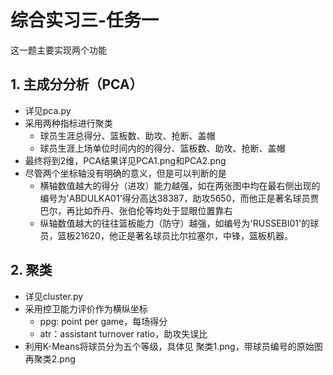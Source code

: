 # 综合实习三-任务一
这一题主要实现两个功能
## 1. 主成分分析（PCA）
- 详见pca.py
- 采用两种指标进行聚类
  - 球员生涯总得分、篮板数、助攻、抢断、盖帽
  - 球员生涯上场单位时间内的的得分、篮板数、助攻、抢断、盖帽
- 最终将到2维，PCA结果详见PCA1.png和PCA2.png
- 尽管两个坐标轴没有明确的意义，但是可以判断的是
  - 横轴数值越大的得分（进攻）能力越强，如在两张图中均在最右侧出现的编号为'ABDULKA01'得分高达38387，助攻5650，而他正是著名球员贾巴尔，再比如乔丹、张伯伦等均处于显眼位置靠右
  - 纵轴数值越大的往往篮板能力（防守）越强，如编号为'RUSSEBI01'的球员，篮板21620，他正是著名球员比尔拉塞尔，中锋，篮板机器。

## 2. 聚类
- 详见cluster.py
- 采用控卫能力评价作为横纵坐标
  - ppg: point per game，每场得分
  - atr：assistant turnover ratio，助攻失误比
- 利用K-Means将球员分为五个等级，具体见 聚类1.png，带球员编号的原始图再聚类2.png